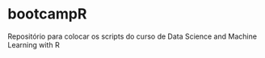 # bootcampR
Repositório para colocar os scripts do curso de Data Science and Machine Learning with R
